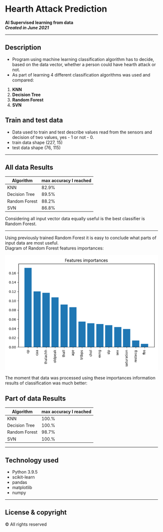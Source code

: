 # Hearth Attack Prediction
**AI Supervised learning from data** <br />
***Created in June 2021***

---

## Description
- Program using machine learning classification algorithm has to decide, based on the data vector, whether a person could have hearth attack or not.
- As part of learning 4 different classification algorithms was used and compared:

1. **KNN**
2. **Decision Tree**
3. **Random Forest**
4. **SVN**

## Train and test data
- Data used to train and test describe values read from the sensors and decision of two values, yes - 1 or not - 0.
- train data shape (227, 15)
- test data shape (76, 115)
---

## All data Results 
Algorithm       | max accuracy I reached    |
 -------------- | ------------------------- |
KNN             |           82.9%           |
Decision Tree   |           89.5%           |
Random Forest   |           88.2%           |
SVN             |           86.8%           |

Considering all input vector data equally useful is the best classifier is Random Forest. 

---
Using previously trained Random Forest it is easy to conclude what parts of input data are most useful. <br />
Diagram of Random Forest features importances:

![features_importances_diagram](diagrams/features_importances.png)

The moment that data was processed using these importances information results of classification was much better:

## Part of data Results
Algorithm       | max accuracy I reached    |
 -------------- | ------------------------- |
KNN             |           100.%           |
Decision Tree   |           100.%           |
Random Forest   |           98.7%           |
SVN             |           100.%           |
---

## Technology used
+ Python 3.9.5
+ scikit-learn
+ pandas
+ matplotlib
+ numpy

---

## License & copyright
© All rights reserved
